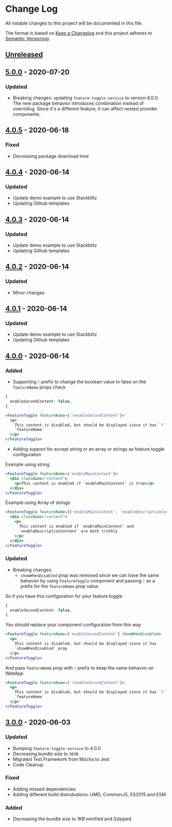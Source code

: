 # Change Log

All notable changes to this project will be documented in this file.

The format is based on [Keep a Changelog](http://keepachangelog.com/)
and this project adheres to [Semantic Versioning](http://semver.org/).

## [Unreleased][]

## [5.0.0][] - 2020-07-20

### Updated

- Breaking changes: updating `feature-toggle-service` to version 6.0.0. The new package behavior introduces combination instead of overriding. Since it's a different feature, it can affect nested provider components.

## [4.0.5][] - 2020-06-18

### Fixed

- Decreasing package download time

## [4.0.4][] - 2020-06-14

### Updated

- Update demo example to use Stackblitz
- Updating Github templates

## [4.0.3][] - 2020-06-14

### Updated

- Update demo example to use Stackblitz
- Updating Github templates

## [4.0.2][] - 2020-06-14

### Updated

- Minor changes

## [4.0.1][] - 2020-06-14

### Updated

- Update demo example to use Stackblitz
- Updating Github templates

## [4.0.0][] - 2020-06-14

### Added

- Supporting `!` prefix to change the boolean value to false on the `featureName` props check

```ts
{
  enableSecondContent: false,
}
```

```jsx
<FeatureToggle featureName={'!enableSecondContent'}>
  <p>
    This content is disabled, but should be displayed since it has `!` prefix at
    `featureName`
  </p>
</FeatureToggle>
```

- Adding support for accept string or an array or strings as feature toggle configuration

Example using string

```jsx
<FeatureToggle featureName={'enableMainContent'}>
  <div className="content">
    <p>This content is enabled if `enableMainContent` is true</p>
  </div>
</FeatureToggle>
```

Example using Array of strings

```jsx
<FeatureToggle featureName={['enableMainContent', 'enableDescriptionContent']}>
  <div className="content">
    <p>
      This content is enabled if `enableMainContent` and
      `enableDescriptionContent` are both truthly
    </p>
  </div>
</FeatureToggle>
```

### Updated

- Breaking changes:
  - _`showWhenDisabled`_ prop was removed since we can have the same behavior
    by using `FeatureToggle` component and passing `!` as a prefix for the
    `featureName` prop value.

So if you have this configuration for your feature toggle

```ts
{
  enableSecondContent: false,
}
```

You should replace your component configuration from this way

```jsx
<FeatureToggle featureName={'enableSecondContent'} showWhenDisabled>
  <p>
    This content is disabled, but should be displayed since it has
    `showWhenDisabled` prop
  </p>
</FeatureToggle>
```

And pass `featureName` prop with `!` prefix to keep the same behavior on WebApp

```jsx
<FeatureToggle featureName={'!enableSecondContent'}>
  <p>
    This content is disabled, but should be displayed since it has `!` prefix at
    `featureName`
  </p>
</FeatureToggle>
```

## [3.0.0][] - 2020-06-03

### Updated

- Bumping `feature-toggle-service` to 4.0.0
- Decreasing bundle size to `303B`
- Migrated Test Framework from Mocha to Jest
- Code Cleanup

### Fixed

- Adding missed dependencies
- Adding different build distrubutions: UMD, CommonJS, ES2015 and ESM

### Added

- Decreasing the bundle size to 1KB minified and Gzipped

[unreleased]: https://github.com/willmendesneto/reactor-feature-toggle/compare/v3.0.0...HEAD
[3.0.0]: https://github.com/willmendesneto/reactor-feature-toggle/tree/v3.0.0
[unreleased]: https://github.com/willmendesneto/reactor-feature-toggle/compare/v4.0.0...HEAD
[4.0.0]: https://github.com/willmendesneto/reactor-feature-toggle/tree/v4.0.0
[unreleased]: https://github.com/willmendesneto/reactor-feature-toggle/compare/v4.0.2...HEAD
[4.0.2]: https://github.com/willmendesneto/reactor-feature-toggle/compare/v4.0.1...v4.0.2
[4.0.1]: https://github.com/willmendesneto/reactor-feature-toggle/tree/v4.0.1
[unreleased]: https://github.com/willmendesneto/reactor-feature-toggle/compare/v4.0.3...HEAD
[4.0.3]: https://github.com/willmendesneto/reactor-feature-toggle/tree/v4.0.3
[unreleased]: https://github.com/willmendesneto/reactor-feature-toggle/compare/v4.0.3...HEAD
[unreleased]: https://github.com/willmendesneto/reactor-feature-toggle/compare/v4.0.4...HEAD
[4.0.4]: https://github.com/willmendesneto/reactor-feature-toggle/tree/v4.0.4
[unreleased]: https://github.com/willmendesneto/reactor-feature-toggle/compare/v4.0.5...HEAD
[4.0.5]: https://github.com/willmendesneto/reactor-feature-toggle/tree/v4.0.5


[Unreleased]: https://github.com/willmendesneto/reactor-feature-toggle/compare/v5.0.0...HEAD
[5.0.0]: https://github.com/willmendesneto/reactor-feature-toggle/tree/v5.0.0